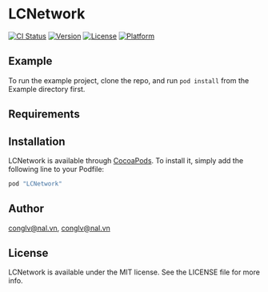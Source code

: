 # LCNetwork

[![CI Status](http://img.shields.io/travis/conglv@nal.vn/LCNetwork.svg?style=flat)](https://travis-ci.org/conglv@nal.vn/LCNetwork)
[![Version](https://img.shields.io/cocoapods/v/LCNetwork.svg?style=flat)](http://cocoapods.org/pods/LCNetwork)
[![License](https://img.shields.io/cocoapods/l/LCNetwork.svg?style=flat)](http://cocoapods.org/pods/LCNetwork)
[![Platform](https://img.shields.io/cocoapods/p/LCNetwork.svg?style=flat)](http://cocoapods.org/pods/LCNetwork)

## Example

To run the example project, clone the repo, and run `pod install` from the Example directory first.

## Requirements

## Installation

LCNetwork is available through [CocoaPods](http://cocoapods.org). To install
it, simply add the following line to your Podfile:

```ruby
pod "LCNetwork"
```

## Author

conglv@nal.vn, conglv@nal.vn

## License

LCNetwork is available under the MIT license. See the LICENSE file for more info.
